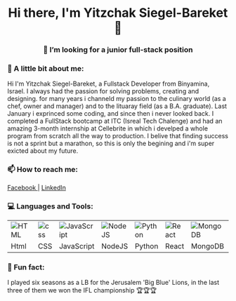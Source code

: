 <!--
**Yitzchak-SB/Yitzchak-SB** is a ✨ _special_ ✨ repository because its `README.md` (this file) appears on your GitHub profile.

Here are some ideas to get you started:

- 🔭 I’m currently working on ...
- 🌱 I’m currently learning ...
- 👯 I’m looking to collaborate on ...
- 🤔 I’m looking for help with ...
-  Ask me about ...
- 📫 How to reach me: ...
- 😄 Pronouns: ...
- ⚡ Fun fact: ...
-->

<h1 align="center"> Hi there, I'm Yitzchak Siegel-Bareket 👋 </h1>



<h3 align="center"> 👯 I’m looking for a junior full-stack position </h3>


### 💬 A little bit about me:

Hi I'm Yitzchak Siegel-Bareket, a Fullstack Developer from Binyamina, Israel. 
I always had the passion for solving problems, creating and designing. for many years i channeld my passion to the culinary world (as a chef, owner and manager) and to the lituaray field (as a B.A. graduate). Last January i exprinced some coding, and since then i never looked back. 
I completed a FullStack bootcamp at ITC (Isreal Tech Chalenge) and had an amazing 3-month internship at Cellebrite in which i develped a whole program from scratch all the way to production. 
I belive that finding success is not a sprint but a marathon, so this is only the begining and i'm super exicted about my future.  

### 📫 How to reach me:
<a href="https://www.facebook.com/itzikss"> Facebook </a> | <a href="https://www.linkedin.com/in/yitzchak-siegel-bareket/"> LinkedIn </a>


### 💻 Languages and Tools:
<table>
 <tr>
   <td>
<img alt="HTML" src="https://img.icons8.com/color/48/000000/html-5.png"/>
   </td>
   <td>
<img alt="css" src="https://img.icons8.com/color/48/000000/css3.png"/>
   </td>
   <td>
<img alt="JavaScript" src="https://img.icons8.com/color/48/000000/javascript-logo-1.png"/>
   </td>
  <td>
   <img alt="NodeJS" src="https://img.icons8.com/color/48/000000/nodejs.png"/>
  </td>
   <td>
<img alt="Python" src="https://img.icons8.com/color/48/000000/python.png"/>
   </td>
   <td>
<img alt="React" alt="React" src="https://img.icons8.com/ultraviolet/40/000000/react.png"/>
   </td>
   <td>
<img alt="MongoDB" src="https://img.icons8.com/color/48/000000/mongodb.png"/>
   </td>
   <td>
<img alt="MySql" src="https://img.icons8.com/ios/50/000000/mysql-logo.png"/>
   </td>
   <td>
<img alt="Linux" src="https://img.icons8.com/color/48/000000/linux.png"/>
   </td>
    <td>
<img alt="AWS" src="https://img.icons8.com/color/48/000000/amazon-web-services.png"/>
   </td>
    <td>
<img alt="Heroku" src="https://img.icons8.com/color/48/000000/heroku.png"/>
   </td>
    <td>
<img alt="Docker" src="https://img.icons8.com/dusk/64/000000/docker.png"/>
   </td>
   <td>
<img alt="git" src="https://img.icons8.com/color/48/000000/git.png"/>
   </td>
  </tr>
  <td>
Html
   </td>
   <td>
CSS
   </td>
   <td>
JavaScript
   </td>
 <td>
  NodeJS
 </td>
   <td>
Python
   </td>
   <td>
React
   </td>
   <td>
MongoDB
   </td>
   <td>
MySQL
   </td>
   <td>
     Linux
   </td>
    <td>
Aws
   </td>
    <td>
Heroku
   </td>
    <td>
Docker
   </td>
   <td>
Git
   </td>
  </tr>
 </table>


### 🏈 Fun fact:
I played six seasons as a LB for the Jerusalem 'Big Blue' Lions, in the last three of them we won the IFL championship 🏆🏆🏆
